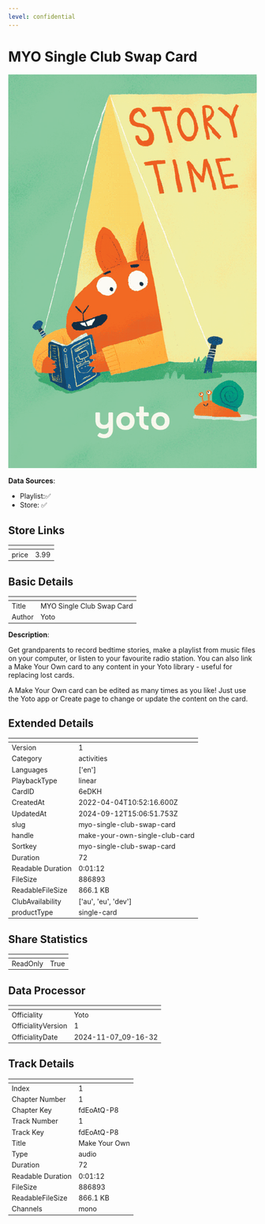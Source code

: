 ```yaml
---
level: confidential
---
```

# MYO Single Club Swap Card

![card_[6eDKH].png](../../img/cards/card_[6eDKH].png)

**Data Sources**: 

- Playlist:✅
- Store: ✅


## Store Links

| <!-- --> | <!-- --> |
| - | - |
| price | 3.99 |


## Basic Details

| <!-- --> | <!-- --> |
| - | - |
| Title | MYO Single Club Swap Card |
| Author | Yoto |

**Description**:

Get grandparents to record bedtime stories, make a playlist from music files on your computer, or listen to your favourite radio station. You can also link a Make Your Own card to any content in your Yoto library - useful for replacing lost cards.
 
 A Make Your Own card can be edited as many times as you like! Just use the Yoto app or Create page to change or update the content on the card.


## Extended Details

| <!-- --> | <!-- --> |
| - | - |
| Version | 1 |
| Category | activities |
| Languages | ['en'] |
| PlaybackType | linear |
| CardID | 6eDKH |
| CreatedAt | 2022-04-04T10:52:16.600Z |
| UpdatedAt | 2024-09-12T15:06:51.753Z |
| slug | myo-single-club-swap-card |
| handle | make-your-own-single-club-card |
| Sortkey | myo-single-club-swap-card |
| Duration | 72 |
| Readable Duration | 0:01:12 |
| FileSize | 886893 |
| ReadableFileSize | 866.1 KB |
| ClubAvailability | ['au', 'eu', 'dev'] |
| productType | single-card |


## Share Statistics

| <!-- --> | <!-- --> |
| - | - |
| ReadOnly | True |


## Data Processor

| <!-- --> | <!-- --> |
| - | - |
| Officiality | Yoto
| OfficialityVersion | 1
| OfficialityDate | 2024-11-07_09-16-32


## Track Details

| <!-- --> | <!-- --> |
| - | - |
| Index | 1 |
| Chapter Number | 1 |
| Chapter Key | fdEoAtQ-P8 |
| Track Number | 1 |
| Track Key | fdEoAtQ-P8 |
| Title | Make Your Own |
| Type | audio |
| Duration | 72 |
| Readable Duration | 0:01:12 |
| FileSize | 886893 |
| ReadableFileSize | 866.1 KB |
| Channels | mono |

